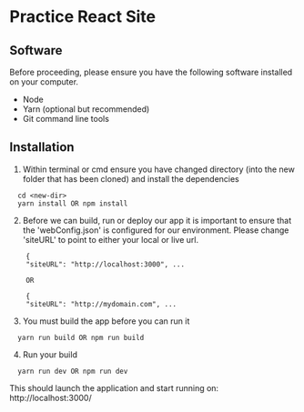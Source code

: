 # Practice React Site

## Software 

Before proceeding, please ensure you have the following software installed on your computer.

* Node
* Yarn (optional but recommended)
* Git command line tools

## Installation

1. Within terminal or cmd ensure you have changed directory (into the new folder that has been cloned) and install the dependencies

```
  cd <new-dir> 
  yarn install OR npm install
```

2. Before we can build, run or deploy our app it is important to ensure that the 'webConfig.json' is configured for our environment. Please change 'siteURL' to point to either your local or live url.

```
    {
    "siteURL": "http://localhost:3000", ...

    OR

    {
    "siteURL": "http://mydomain.com", ... 
```

3. You must build the app before you can run it

```
  yarn run build OR npm run build
```

4. Run your build

```
  yarn run dev OR npm run dev
```

This should launch the application and start running on: http://localhost:3000/
